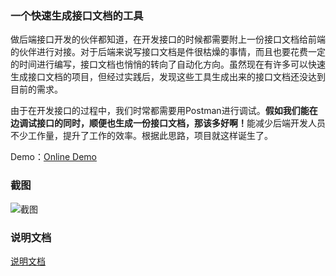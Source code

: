 ### 一个快速生成接口文档的工具
做后端接口开发的伙伴都知道，在开发接口的时候都需要附上一份接口文档给前端的伙伴进行对接。对于后端来说写接口文档是件很枯燥的事情，而且也要花费一定的时间进行编写，接口文档也悄悄的转向了自动化方向。虽然现在有许多可以快速生成接口文档的项目，但经过实践后，发现这些工具生成出来的接口文档还没达到目前的需求。


由于在开发接口的过程中，我们时常都需要用Postman进行调试。<strong>假如我们能在边调试接口的同时，顺便也生成一份接口文档，那该多好啊！</strong>能减少后端开发人员不少工作量，提升了工作的效率。根据此思路，项目就这样诞生了。

Demo：[Online Demo](https://weijian1.github.io/postman-api-document/example "Online Demo")


### 截图
![截图](https://weijian1.github.io/postman-api-document/doc/34df4520083a73d5b8890d2e94935d7a.png) 



### 说明文档
[说明文档](https://weijian1.github.io/postman-api-document/#/home "说明文档")  
